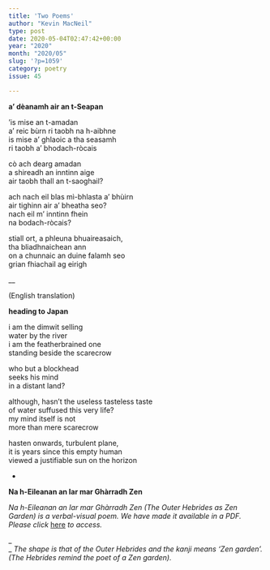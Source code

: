 ```yaml
---
title: 'Two Poems'
author: "Kevin MacNeil"
type: post
date: 2020-05-04T02:47:42+00:00
year: "2020"
month: "2020/05"
slug: '?p=1059'
category: poetry
issue: 45

---
```

**a’ dèanamh air an t-Seapan**

’is mise an t-amadan  
a’ reic bùrn ri taobh na h-aibhne  
is mise a’ ghlaoic a tha seasamh  
ri taobh a’ bhodach-ròcais

cò ach dearg amadan  
a shireadh an inntinn aige  
air taobh thall an t-saoghail?

ach nach eil blas mì-bhlasta a’ bhùirn  
air tighinn air a’ bheatha seo?  
nach eil m’ inntinn fhein  
na bodach-ròcais?

stiall ort, a phleuna bhuaireasaich,  
tha bliadhnaichean ann  
on a chunnaic an duine falamh seo  
grian fhiachail ag eirigh

__

(English translation)

**heading to Japan**

i am the dimwit selling  
water by the river  
i am the featherbrained one  
standing beside the scarecrow

who but a blockhead  
seeks his mind  
in a distant land?

although, hasn’t the useless tasteless taste  
of water suffused this very life?  
my mind itself is not  
more than mere scarecrow

hasten onwards, turbulent plane,  
it is years since this empty human  
viewed a justifiable sun on the horizon

*

**Na h-Eileanan an Iar mar Ghàrradh Zen**

_Na h-Eileanan an Iar mar Ghàrradh Zen (The Outer Hebrides as Zen Garden) is a verbal-visual poem. We have made it available in a PDF. Please click_ [here][1] _to access._

_  
_ _The shape is that of the Outer Hebrides and the kanji means &#8216;Zen garden&#8217;. (The Hebrides remind the poet of a Zen garden)._

 [1]: http://bombayliterarymagazine.com/wp-content/uploads/2020/05/HEBRIDESDisorientExpress.pdf
